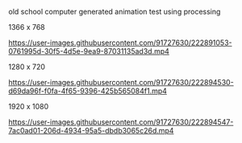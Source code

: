old school computer generated animation test using processing

1366 x 768

https://user-images.githubusercontent.com/91727630/222891053-0761995d-30f5-4d5e-9ea9-87031135ad3d.mp4

1280 x 720

https://user-images.githubusercontent.com/91727630/222894530-d69da96f-f0fa-4f65-9396-425b565084f1.mp4

1920 x 1080

https://user-images.githubusercontent.com/91727630/222894547-7ac0ad01-206d-4934-95a5-dbdb3065c26d.mp4
